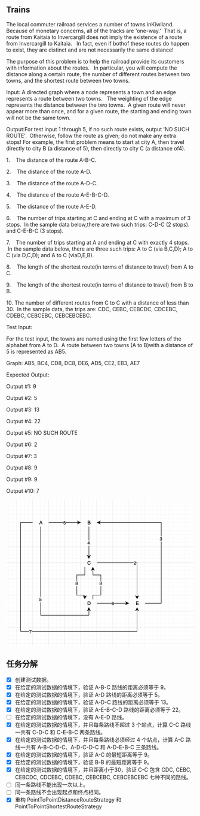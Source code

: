 ## Trains

The local commuter railroad services a number of towns inKiwiland.  
Because of monetary concerns, all of the tracks are 'one-way.' 
That is, a route from Kaitaia to Invercargill does not imply the existence of a route from Invercargill to Kaitaia.  
In fact, even if bothof these routes do happen to exist, they are distinct and are not necessarily the same distance!

The purpose of this problem is to help the railroad provide its customers with information about the routes.  
In particular, you will compute the distance along a certain route, 
the number of different routes between two towns, and the shortest route between two towns.

Input: A directed graph where a node represents a town and an edge represents a route between two towns.  
The weighting of the edge represents the distance between the two towns.  A given route will never appear more than once, 
and for a given route, the starting and ending town will not be the same town.

Output:For test input 1 through 5, if no such route exists, output 'NO SUCH ROUTE'. 
Otherwise, follow the route as given; do not make any extra stops! For example, 
the first problem means to start at city A, then travel directly to city B (a distance of 5), 
then directly to city C (a distance of4).

1.    The distance of the route A-B-C.

2.    The distance of the route A-D.

3.    The distance of the route A-D-C.

4.    The distance of the route A-E-B-C-D.

5.    The distance of the route A-E-D.

6.    The number of trips starting at C and ending at C with a maximum of 3 stops.  In the sample data below,there are two such trips: C-D-C (2 stops). and C-E-B-C (3 stops).

7.    The number of trips starting at A and ending at C with exactly 4 stops.  In the sample data below, there are three such trips: A to C (via B,C,D); A to C (via D,C,D); and A to C (viaD,E,B).

8.    The length of the shortest route(in terms of distance to travel) from A to C.

9.    The length of the shortest route(in terms of distance to travel) from B to B.

10. The number of different routes from C to C with a distance of less than 30.  In the sample data, the trips are: CDC, CEBC, CEBCDC, CDCEBC, CDEBC, CEBCEBC, CEBCEBCEBC.


Test Input:

For the test input, the towns are named using the first few letters of the alphabet from A to D.  A route between two towns (A to B)with a distance of 5 is represented as AB5.

Graph: AB5, BC4, CD8, DC8, DE6, AD5, CE2, EB3, AE7

Expected Output:

Output #1: 9

Output #2: 5

Output #3: 13

Output #4: 22

Output #5: NO SUCH ROUTE

Output #6: 2

Output #7: 3

Output #8: 9

Output #9: 9

Output #10: 7

![有向图](./digraph.jpg)

## 任务分解
- [x] 创建测试数据。
- [x] 在给定的测试数据的情境下，验证 A-B-C 路线的距离必须等于 9。
- [x] 在给定的测试数据的情境下，验证 A-D 路线的距离必须等于 5。
- [x] 在给定的测试数据的情境下，验证 A-D-C 路线的距离必须等于 13。
- [x] 在给定的测试数据的情境下，验证 A-E-B-C-D 路线的距离必须等于 22。
- [ ] 在给定的测试数据的情境下，没有 A-E-D 路线。
- [x] 在给定的测试数据的情境下，并且每条路线不超过 3 个站点，计算 C-C 路线一共有 C-D-C 和 C-E-B-C 两条路线。
- [x] 在给定的测试数据的情境下，并且每条路线必须经过 4 个站点，计算 A-C 路线一共有 A-B-C-D-C、A-D-C-D-C 和 A-D-E-B-C 三条路线。
- [x] 在给定的测试数据的情境下，验证 A-C 的最短距离等于 9。
- [x] 在给定的测试数据的情境下，验证 B-B 的最短距离等于 9。
- [x] 在给定的测试数据的情境下，并且距离小于30，验证 C-C 包含 CDC, CEBC, CEBCDC, CDCEBC, CDEBC, CEBCEBC, CEBCEBCEBC 七种不同的路线。
- [ ] 同一条路线不能出现一次以上。
- [ ] 同一条路线不会出现起点和终点相同。
- [x] 重构 PointToPointDistanceRouteStrategy 和 PointToPointShortestRouteStrategy
